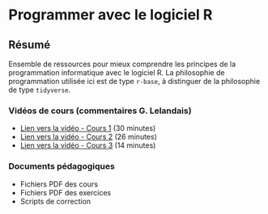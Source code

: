 # Programmer avec le logiciel R

## Résumé
Ensemble de ressources pour mieux comprendre les principes de la programmation informatique avec le logiciel R. La philosophie de programmation utilisée ici est de type `r-base`, à distinguer de la philosophie de type `tidyverse`.

### Vidéos de cours (commentaires G. Lelandais)

- [Lien vers la vidéo - Cours 1](https://www.youtube.com/watch?v=lJfKk7QnFhE) (30 minutes)
- [Lien vers la vidéo - Cours 2](https://www.youtube.com/watch?v=AP4XxVvyMbo) (26 minutes)
- [Lien vers la vidéo - Cours 3](https://www.youtube.com/watch?v=K_3BMjkVj7Y) (14 minutes)

### Documents pédagogiques

- Fichiers PDF des cours
- Fichiers PDF des exercices
- Scripts de correction
